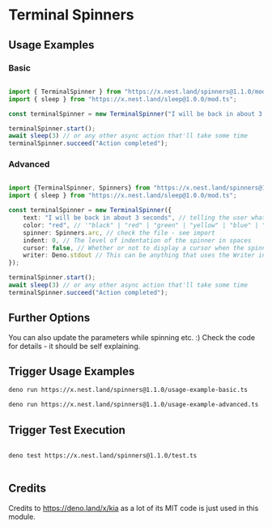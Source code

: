# Terminal Spinners

## Usage Examples

### Basic
```ts

import { TerminalSpinner } from "https://x.nest.land/spinners@1.1.0/mod.ts";
import { sleep } from "https://x.nest.land/sleep@1.0.0/mod.ts";

const terminalSpinner = new TerminalSpinner("I will be back in about 3 seconds");

terminalSpinner.start();
await sleep(3) // or any other async action that'll take some time
terminalSpinner.succeed("Action completed");

```

### Advanced
```ts

import {TerminalSpinner, Spinners} from "https://x.nest.land/spinners@1.1.0/mod.ts";
import { sleep } from "https://x.nest.land/sleep@1.0.0/mod.ts";

const terminalSpinner = new TerminalSpinner({
	text: "I will be back in about 3 seconds", // telling the user what is going on
	color: "red", // '"black" | "red" | "green" | "yellow" | "blue" | "magenta" | "cyan" | "white" | "gray" | undefined'
	spinner: Spinners.arc, // check the file - see import
	indent: 0, // The level of indentation of the spinner in spaces
	cursor: false, // Whether or not to display a cursor when the spinner is active
	writer: Deno.stdout // This can be anything that uses the Writer interface including stdout, stderr, and files
});

terminalSpinner.start();
await sleep(3) // or any other async action that'll take some time
terminalSpinner.succeed("Action completed");

```

## Further Options

You can also update the parameters while spinning etc. :) 
Check the code for details - it should be self explaining.


## Trigger Usage Examples

```sh
deno run https://x.nest.land/spinners@1.1.0/usage-example-basic.ts
```

```sh
deno run https://x.nest.land/spinners@1.1.0/usage-example-advanced.ts
```

## Trigger Test Execution

```sh

deno test https://x.nest.land/spinners@1.1.0/test.ts
  
```


## Credits 
Credits to https://deno.land/x/kia as a lot of its MIT code is just used in this module.

